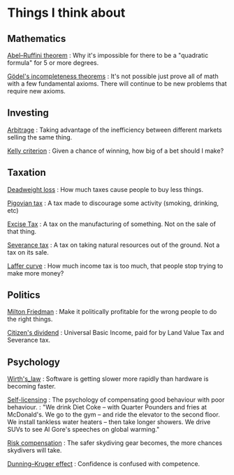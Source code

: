 # Things I think about

## Mathematics

[Abel–Ruffini theorem](https://en.wikipedia.org/wiki/Abel%E2%80%93Ruffini_theorem)
: Why it's impossible for there to be a "quadratic formula" for 5 or more degrees.

[Gödel's incompleteness theorems](https://en.wikipedia.org/wiki/G%C3%B6del%27s_incompleteness_theorems)
: It's not possible just prove all of math with a few fundamental axioms. There will continue to be new problems that require new axioms.

## Investing

[Arbitrage](https://en.wikipedia.org/wiki/Arbitrage)
: Taking advantage of the inefficiency between different markets selling the same thing.

[Kelly criterion](https://en.wikipedia.org/wiki/Kelly_criterion)
: Given a chance of winning, how big of a bet should I make?

## Taxation

[Deadweight loss](https://en.wikipedia.org/wiki/Deadweight_loss)
: How much taxes cause people to buy less things.

[Pigovian tax](https://en.wikipedia.org/wiki/Pigovian_tax)
: A tax made to discourage some activity (smoking, drinking, etc)

[Excise Tax](https://en.wikipedia.org/wiki/Excise)
: A tax on the manufacturing of something. Not on the sale of that thing.

[Severance tax](https://en.wikipedia.org/wiki/Severance_tax)
: A tax on taking natural resources out of the ground. Not a tax on its sale.

[Laffer curve](https://en.wikipedia.org/wiki/Laffer_curve)
: How much income tax is too much, that people stop trying to make more money?

## Politics

[Milton Friedman](https://en.wikiquote.org/wiki/Milton_Friedman)
: Make it politically profitable for the wrong people to do the right things.

[Citizen's dividend](https://en.wikipedia.org/wiki/Citizen%27s_dividend)
: Universal Basic Income, paid for by Land Value Tax and Severance tax.

## Psychology

[Wirth's_law](https://en.wikipedia.org/wiki/Wirth%27s_law)
: Software is getting slower more rapidly than hardware is becoming faster.

[Self-licensing](https://en.wikipedia.org/wiki/Self-licensing)
: The psychology of compensating good behaviour with poor behaviour.
: "We drink Diet Coke – with Quarter Pounders and fries at McDonald's. We go to the gym – and ride the elevator to the second floor. We install tankless water heaters – then take longer showers. We drive SUVs to see Al Gore's speeches on global warming."

[Risk compensation](https://en.wikipedia.org/wiki/Risk_compensation)
: The safer skydiving gear becomes, the more chances skydivers will take.

[Dunning–Kruger effect](https://en.wikipedia.org/wiki/Dunning%E2%80%93Kruger_effect)
: Confidence is confused with competence.
